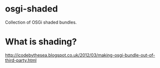 # osgi-shaded
Collection of OSGi shaded bundles.

# What is shading?
http://icodebythesea.blogspot.co.uk/2012/03/making-osgi-bundle-out-of-third-party.html
